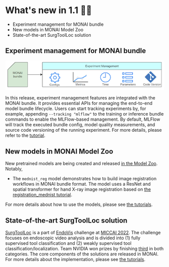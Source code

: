 # What's new in 1.1 🎉🎉

- Experiment management for MONAI bundle
- New models in MONAI Model Zoo
- State-of-the-art SurgToolLoc solution

## Experiment management for MONAI bundle
![exp_mgmt](../images/exp_mgmt.png)

In this release, experiment management features are integrated with the MONAI bundle.
It provides essential APIs for managing the end-to-end model bundle lifecycle.
Users can start tracking experiments by, for example, appending `--tracking "mlflow"` to the training or inference bundle commands to enable the MLFlow-based management.
By default, MLFlow will track the executed bundle config, model quality measurements, and source code versioning of the running experiment.
For more details, please refer to the [tutorial](https://github.com/Project-MONAI/tutorials/blob/main/experiment_management/bundle_integrate_mlflow.ipynb).

## New models in MONAI Model Zoo
New pretrained models are being created and released [in the Model Zoo](https://monai.io/model-zoo.html).
Notably,
- The `mednist_reg` model demonstrates how to build image registration workflows in MONAI bundle
format. The model uses a ResNet and spatial transformer for hand X-ray image registration based on 
[the registration_mednist tutorial](https://github.com/Project-MONAI/tutorials/blob/main/2d_registration/registration_mednist.ipynb).

For more details about how to use the models, please see [the tutorials](https://github.com/Project-MONAI/tutorials/tree/main/model_zoo).

## State-of-the-art SurgToolLoc solution
[SurgToolLoc](https://surgtoolloc.grand-challenge.org/Home/) is a part of
[EndoVis](https://endovis.grand-challenge.org/) challenge at [MICCAI 2022](https://conferences.miccai.org/2022/en/).
The challenge focuses on endoscopic video analysis and is divided into (1) fully supervised tool classification
and (2) weakly supervised tool classification/localization.
Team NVIDIA won prizes by finishing [third](https://surgtoolloc.grand-challenge.org/results/) in both categories.
The core components of the solutions are released in MONAI. For more details about the implementation,
please see [the tutorials](https://github.com/Project-MONAI/tutorials/tree/main/competitions/MICCAI/surgtoolloc).
